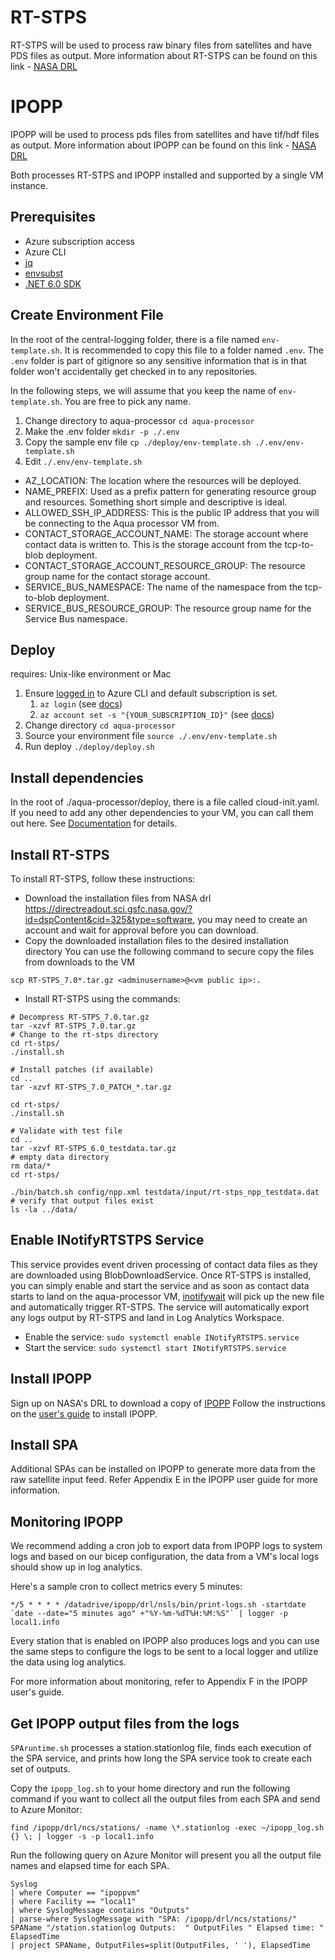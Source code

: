 # RT-STPS
RT-STPS will be used to process raw binary files from satellites and have PDS files as output.
More information about RT-STPS can be found on this link - [NASA DRL](https://directreadout.sci.gsfc.nasa.gov/?id=dspContent&cid=69)

# IPOPP 
IPOPP will be used to process pds files from satellites and have tif/hdf files as output.
More information about IPOPP can be found on this link - [NASA DRL](https://directreadout.sci.gsfc.nasa.gov/?id=dspContent&cid=68)

Both processes RT-STPS and IPOPP installed and supported by a single VM instance. 

## Prerequisites
* Azure subscription access
* Azure CLI
* [jq](https://stedolan.github.io/jq/download/)
* [envsubst](https://command-not-found.com/envsubst)
* [.NET 6.0 SDK](https://dotnet.microsoft.com/en-us/download/dotnet/6.0)

## Create Environment File
In the root of the central-logging folder, there is a file named `env-template.sh`. It is recommended to copy this file to a folder named `.env`. The `.env` folder is part of gitignore so any sensitive information that is in that folder won't accidentally get checked in to any repositories.

In the following steps, we will assume that you keep the name of `env-template.sh`. You are free to pick any name.

1. Change directory to aqua-processor `cd aqua-processor`
2. Make the .env folder `mkdir -p ./.env`
3. Copy the sample env file `cp ./deploy/env-template.sh ./.env/env-template.sh`
4. Edit `./.env/env-template.sh`
  * AZ_LOCATION: The location where the resources will be deployed.
  * NAME_PREFIX: Used as a prefix pattern for generating resource group and resources. Something short simple and descriptive is ideal.
  * ALLOWED_SSH_IP_ADDRESS: This is the public IP address that you will be connecting to the Aqua processor VM from.
  * CONTACT_STORAGE_ACCOUNT_NAME: The storage account where contact data is written to. This is the storage account from the tcp-to-blob deployment.
  * CONTACT_STORAGE_ACCOUNT_RESOURCE_GROUP: The resource group name for the contact storage account.
  * SERVICE_BUS_NAMESPACE: The name of the namespace from the tcp-to-blob deployment.
  * SERVICE_BUS_RESOURCE_GROUP: The resource group name for the Service Bus namespace.

## Deploy
requires: Unix-like environment or Mac
1. Ensure [logged in](https://docs.microsoft.com/en-us/cli/azure/authenticate-azure-cli) to Azure CLI and default subscription is set. 
   1. `az login` (see [docs](https://docs.microsoft.com/en-us/cli/azure/authenticate-azure-cli))
   2. `az account set -s "{YOUR_SUBSCRIPTION_ID}"` (see [docs](https://docs.microsoft.com/en-us/cli/azure/manage-azure-subscriptions-azure-cli#change-the-active-subscription))
2. Change directory `cd aqua-processor`
3. Source your environment file `source ./.env/env-template.sh`
4. Run deploy `./deploy/deploy.sh`

## Install dependencies
In the root of ./aqua-processor/deploy, there is a file called cloud-init.yaml. If you need to add any other dependencies to your VM, you can call them out here. See [Documentation](https://docs.microsoft.com/en-us/azure/virtual-machines/linux/cloud-init-deep-dive) for details.

## Install RT-STPS
To install RT-STPS, follow these instructions:
- Download the installation files from NASA drl https://directreadout.sci.gsfc.nasa.gov/?id=dspContent&cid=325&type=software, you may need to create an account and wait for approval before you can download.
- Copy the downloaded installation files to the desired installation directory
You can use the following command to secure copy the files from downloads to the VM

```
scp RT-STPS_7.0*.tar.gz <adminusername>@<vm public ip>:.
```

- Install RT-STPS using the commands:

```
# Decompress RT-STPS_7.0.tar.gz
tar -xzvf RT-STPS_7.0.tar.gz
# Change to the rt-stps directory
cd rt-stps/
./install.sh

# Install patches (if available)
cd ..
tar -xzvf RT-STPS_7.0_PATCH_*.tar.gz

cd rt-stps/
./install.sh

# Validate with test file
cd ..
tar -xzvf RT-STPS_6.0_testdata.tar.gz
# empty data directory
rm data/*
cd rt-stps/

./bin/batch.sh config/npp.xml testdata/input/rt-stps_npp_testdata.dat
# verify that output files exist
ls -la ../data/ 

```
## Enable INotifyRTSTPS Service
This service provides event driven processing of contact data files as they are downloaded using BlobDownloadService. Once RT-STPS is installed, you can simply enable and start the service and as soon as contact data starts to land on the aqua-processor VM, [inotifywait](https://linux.die.net/man/1/inotifywait) will pick up the new file and automatically trigger RT-STPS. The service will automatically export any logs output by RT-STPS and land in Log Analytics Workspace.

- Enable the service: `sudo systemctl enable INotifyRTSTPS.service`
- Start the service: `sudo systemctl start INotifyRTSTPS.service`

## Install IPOPP
Sign up on NASA's DRL to download a copy of [IPOPP](https://directreadout.sci.gsfc.nasa.gov/?id=dspContent&cid=68)
Follow the instructions on the [user's guide](https://directreadout.sci.gsfc.nasa.gov/links/rsd_eosdb/PDF/IPOPP_4.1_Users_Guide.pdf) to install IPOPP.

## Install SPA
Additional SPAs can be installed on IPOPP to generate more data from the raw satellite input feed. Refer Appendix E in the IPOPP user guide for more information.

## Monitoring IPOPP
We recommend adding a cron job to export data from IPOPP logs to system logs and based on our bicep configuration, the data from a VM's local logs should show up in log analytics.

Here's a sample cron to collect metrics every 5 minutes:
```
*/5 * * * * /datadrive/ipopp/drl/nsls/bin/print-logs.sh -startdate `date --date="5 minutes ago" +"%Y-%m-%dT%H:%M:%S"` | logger -p local1.info
```

Every station that is enabled on IPOPP also produces logs and you can use the same steps to configure the logs to be sent to a local logger and utilize the data using log analytics.

For more information about monitoring, refer to Appendix F in the IPOPP user's guide.

## Get IPOPP output files from the logs
`SPAruntime.sh` processes a station.stationlog file, finds each execution of the SPA service, and prints how long the SPA service took to create each set of outputs. 

Copy the `ipopp_log.sh` to your home directory and run the following command if you want to collect all the output files from each SPA and send to Azure Monitor:
```
find /ipopp/drl/ncs/stations/ -name \*.stationlog -exec ~/ipopp_log.sh {} \; | logger -s -p local1.info
```

Run the following query on Azure Monitor will present you all the output file names and elapsed time for each SPA.
```
Syslog
| where Computer == "ipoppvm"
| where Facility == "local1"
| where SyslogMessage contains "Outputs"
| parse-where SyslogMessage with "SPA: /ipopp/drl/ncs/stations/" SPAName "/station.stationlog Outputs:  " OutputFiles " Elapsed time: " ElapsedTime
| project SPAName, OutputFiles=split(OutputFiles, ' '), ElapsedTime
```